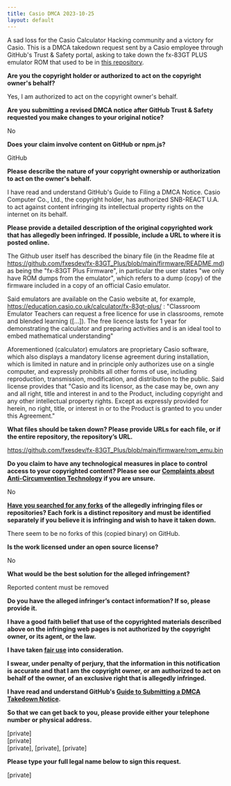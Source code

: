 ```yaml
---
title: Casio DMCA 2023-10-25
layout: default
---
```


A sad loss for the Casio Calculator Hacking community and a victory for Casio.
This is a DMCA takedown request sent by a Casio employee through GitHub's Trust & Safety portal, asking to take down the fx-83GT PLUS emulator ROM that used to be in [this repository](https://github.com/fxesdev/fx-83GT_Plus).

**Are you the copyright holder or authorized to act on the copyright owner's behalf?**

Yes, I am authorized to act on the copyright owner's behalf.

**Are you submitting a revised DMCA notice after GitHub Trust & Safety requested you make changes to your original notice?**

No

**Does your claim involve content on GitHub or npm.js?**

GitHub

**Please describe the nature of your copyright ownership or authorization to act on the owner's behalf.**

I have read and understand GitHub's Guide to Filing a DMCA Notice. Casio Computer Co., Ltd., the copyright holder, has authorized SNB-REACT U.A. to act against content infringing its intellectual property rights on the internet on its behalf.

**Please provide a detailed description of the original copyrighted work that has allegedly been infringed. If possible, include a URL to where it is posted online.**

The Github user itself has described the binary file (in the Readme file at https://github.com/fxesdev/fx-83GT_Plus/blob/main/firmware/README.md) as being the "fx-83GT Plus Firmware", in particular the user states "we only have ROM dumps from the emulator", which refers to a dump (copy) of the firmware included in a copy of an official Casio emulator.

Said emulators are available on the Casio website at, for example, https://education.casio.co.uk/calculator/fx-83gt-plus/ : "Classroom Emulator
Teachers can request a free licence for use in classrooms, remote and blended learning ([...]).
The free licence lasts for 1 year for demonstrating the calculator and preparing activities and is an ideal tool to embed mathematical understanding"

Aforementioned (calculator) emulators are proprietary Casio software, which also displays a mandatory license agreement during installation, which is limited in nature and in principle only authorizes use on a single computer, and expressly prohibits all other forms of use, including reproduction, transmission, modification, and distribution to the public.
Said license provides that "Casio and its licensor, as the case may be, own any and all right, title and interest in and to the Product, including copyright and any other intellectual property rights. Except as expressly provided for herein, no right, title, or interest in or to the Product is granted to you under this Agreement."

**What files should be taken down? Please provide URLs for each file, or if the entire repository, the repository’s URL.**

https://github.com/fxesdev/fx-83GT_Plus/blob/main/firmware/rom_emu.bin

**Do you claim to have any technological measures in place to control access to your copyrighted content? Please see our <a href="https://docs.github.com/articles/guide-to-submitting-a-dmca-takedown-notice#complaints-about-anti-circumvention-technology">Complaints about Anti-Circumvention Technology</a> if you are unsure.**

No

**<a href="https://docs.github.com/articles/dmca-takedown-policy#b-what-about-forks-or-whats-a-fork">Have you searched for any forks</a> of the allegedly infringing files or repositories? Each fork is a distinct repository and must be identified separately if you believe it is infringing and wish to have it taken down.**

There seem to be no forks of this (copied binary) on GitHub.

**Is the work licensed under an open source license?**

No

**What would be the best solution for the alleged infringement?**

Reported content must be removed

**Do you have the alleged infringer’s contact information? If so, please provide it.**

**I have a good faith belief that use of the copyrighted materials described above on the infringing web pages is not authorized by the copyright owner, or its agent, or the law.**

**I have taken <a href="https://www.lumendatabase.org/topics/22">fair use</a> into consideration.**

**I swear, under penalty of perjury, that the information in this notification is accurate and that I am the copyright owner, or am authorized to act on behalf of the owner, of an exclusive right that is allegedly infringed.**

**I have read and understand GitHub's <a href="https://docs.github.com/articles/guide-to-submitting-a-dmca-takedown-notice/">Guide to Submitting a DMCA Takedown Notice</a>.**

**So that we can get back to you, please provide either your telephone number or physical address.**

[private]  
[private]  
[private], [private], [private]

**Please type your full legal name below to sign this request.**

[private]
